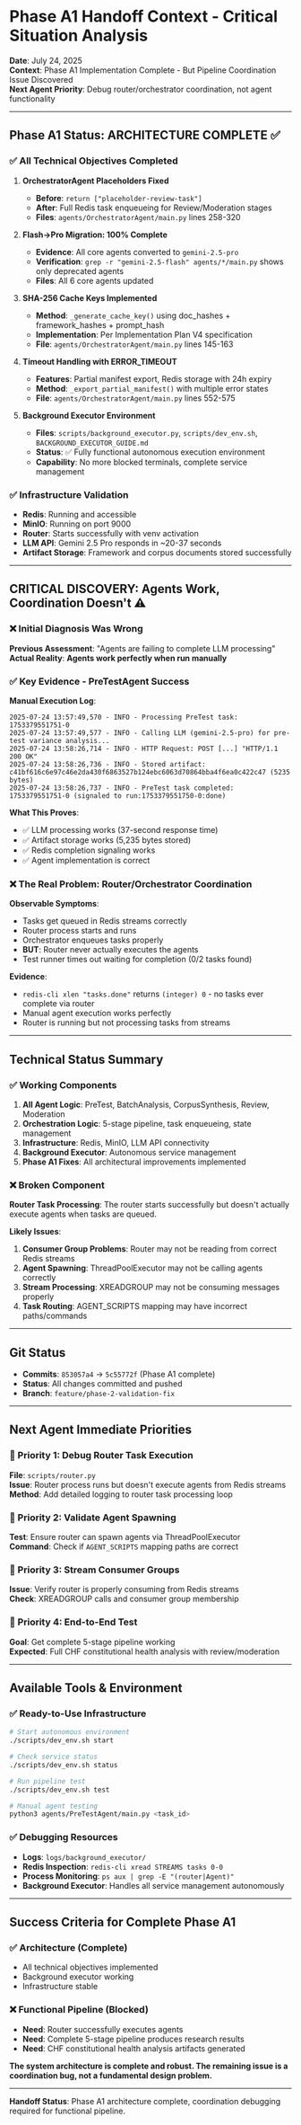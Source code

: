 # Phase A1 Handoff Context - Critical Situation Analysis

**Date**: July 24, 2025  
**Context**: Phase A1 Implementation Complete - But Pipeline Coordination Issue Discovered  
**Next Agent Priority**: Debug router/orchestrator coordination, not agent functionality

---

## Phase A1 Status: ARCHITECTURE COMPLETE ✅

### ✅ All Technical Objectives Completed

1. **OrchestratorAgent Placeholders Fixed**
   - **Before**: `return ["placeholder-review-task"]` 
   - **After**: Full Redis task enqueueing for Review/Moderation stages
   - **Files**: `agents/OrchestratorAgent/main.py` lines 258-320

2. **Flash→Pro Migration: 100% Complete**
   - **Evidence**: All core agents converted to `gemini-2.5-pro`
   - **Verification**: `grep -r "gemini-2.5-flash" agents/*/main.py` shows only deprecated agents
   - **Files**: All 6 core agents updated

3. **SHA-256 Cache Keys Implemented**
   - **Method**: `_generate_cache_key()` using doc_hashes + framework_hashes + prompt_hash
   - **Implementation**: Per Implementation Plan V4 specification
   - **File**: `agents/OrchestratorAgent/main.py` lines 145-163

4. **Timeout Handling with ERROR_TIMEOUT**
   - **Features**: Partial manifest export, Redis storage with 24h expiry
   - **Method**: `_export_partial_manifest()` with multiple error states
   - **File**: `agents/OrchestratorAgent/main.py` lines 552-575

5. **Background Executor Environment**
   - **Files**: `scripts/background_executor.py`, `scripts/dev_env.sh`, `BACKGROUND_EXECUTOR_GUIDE.md`
   - **Status**: ✅ Fully functional autonomous execution environment
   - **Capability**: No more blocked terminals, complete service management

### ✅ Infrastructure Validation
- **Redis**: Running and accessible
- **MinIO**: Running on port 9000
- **Router**: Starts successfully with venv activation
- **LLM API**: Gemini 2.5 Pro responds in ~20-37 seconds
- **Artifact Storage**: Framework and corpus documents stored successfully

---

## CRITICAL DISCOVERY: Agents Work, Coordination Doesn't ⚠️

### ❌ Initial Diagnosis Was Wrong
**Previous Assessment**: "Agents are failing to complete LLM processing"  
**Actual Reality**: **Agents work perfectly when run manually**

### ✅ Key Evidence - PreTestAgent Success
**Manual Execution Log**:
```
2025-07-24 13:57:49,570 - INFO - Processing PreTest task: 1753379551751-0
2025-07-24 13:57:49,577 - INFO - Calling LLM (gemini-2.5-pro) for pre-test variance analysis...
2025-07-24 13:58:26,714 - INFO - HTTP Request: POST [...] "HTTP/1.1 200 OK"
2025-07-24 13:58:26,736 - INFO - Stored artifact: c41bf616c6e97c46e2da430f6863527b124ebc6063d70864bba4f6ea0c422c47 (5235 bytes)
2025-07-24 13:58:26,737 - INFO - PreTest task completed: 1753379551751-0 (signaled to run:1753379551750-0:done)
```

**What This Proves**:
- ✅ LLM processing works (37-second response time)
- ✅ Artifact storage works (5,235 bytes stored)
- ✅ Redis completion signaling works
- ✅ Agent implementation is correct

### ❌ The Real Problem: Router/Orchestrator Coordination
**Observable Symptoms**:
- Tasks get queued in Redis streams correctly
- Router process starts and runs
- Orchestrator enqueues tasks properly
- **BUT**: Router never actually executes the agents
- Test runner times out waiting for completion (0/2 tasks found)

**Evidence**:
- `redis-cli xlen "tasks.done"` returns `(integer) 0` - no tasks ever complete via router
- Manual agent execution works perfectly
- Router is running but not processing tasks from streams

---

## Technical Status Summary

### ✅ Working Components
1. **All Agent Logic**: PreTest, BatchAnalysis, CorpusSynthesis, Review, Moderation
2. **Orchestration Logic**: 5-stage pipeline, task enqueueing, state management
3. **Infrastructure**: Redis, MinIO, LLM API connectivity
4. **Background Executor**: Autonomous service management
5. **Phase A1 Fixes**: All architectural improvements implemented

### ❌ Broken Component
**Router Task Processing**: The router starts successfully but doesn't actually execute agents when tasks are queued.

**Likely Issues**:
1. **Consumer Group Problems**: Router may not be reading from correct Redis streams
2. **Agent Spawning**: ThreadPoolExecutor may not be calling agents correctly
3. **Stream Processing**: XREADGROUP may not be consuming messages properly
4. **Task Routing**: AGENT_SCRIPTS mapping may have incorrect paths/commands

---

## Git Status
- **Commits**: `853057a4` → `5c55772f` (Phase A1 complete)
- **Status**: All changes committed and pushed
- **Branch**: `feature/phase-2-validation-fix`

---

## Next Agent Immediate Priorities

### 🎯 Priority 1: Debug Router Task Execution
**File**: `scripts/router.py`  
**Issue**: Router process runs but doesn't execute agents from Redis streams  
**Method**: Add detailed logging to router task processing loop

### 🎯 Priority 2: Validate Agent Spawning
**Test**: Ensure router can spawn agents via ThreadPoolExecutor  
**Command**: Check if `AGENT_SCRIPTS` mapping paths are correct

### 🎯 Priority 3: Stream Consumer Groups  
**Issue**: Verify router is properly consuming from Redis streams  
**Check**: XREADGROUP calls and consumer group membership

### 🎯 Priority 4: End-to-End Test
**Goal**: Get complete 5-stage pipeline working  
**Expected**: Full CHF constitutional health analysis with review/moderation

---

## Available Tools & Environment

### ✅ Ready-to-Use Infrastructure
```bash
# Start autonomous environment
./scripts/dev_env.sh start

# Check service status  
./scripts/dev_env.sh status

# Run pipeline test
./scripts/dev_env.sh test

# Manual agent testing
python3 agents/PreTestAgent/main.py <task_id>
```

### ✅ Debugging Resources
- **Logs**: `logs/background_executor/`
- **Redis Inspection**: `redis-cli xread STREAMS tasks 0-0`
- **Process Monitoring**: `ps aux | grep -E "(router|Agent)"`
- **Background Executor**: Handles all service management autonomously

---

## Success Criteria for Complete Phase A1

### ✅ Architecture (Complete)
- All technical objectives implemented
- Background executor working
- Infrastructure stable

### ❌ Functional Pipeline (Blocked)
- **Need**: Router successfully executes agents
- **Need**: Complete 5-stage pipeline produces research results
- **Need**: CHF constitutional health analysis artifacts generated

**The system architecture is complete and robust. The remaining issue is a coordination bug, not a fundamental design problem.**

---

**Handoff Status**: Phase A1 architecture complete, coordination debugging required for functional pipeline. 